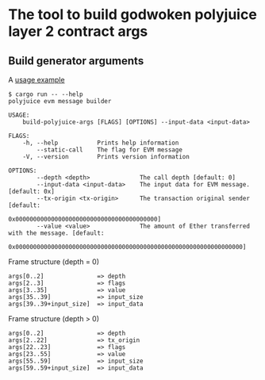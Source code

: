 
# The tool to build godwoken polyjuice layer 2 contract args


## Build generator arguments

A [usage example](https://github.com/TheWaWaR/godwoken/blob/7d9f0e835c93def4f1ade4ebdaa27683411da406/crates/generator/src/tests/examples.rs#L22-L79)
```
$ cargo run -- --help
polyjuice evm message builder 

USAGE:
    build-polyjuice-args [FLAGS] [OPTIONS] --input-data <input-data>

FLAGS:
    -h, --help           Prints help information
        --static-call    The flag for EVM message
    -V, --version        Prints version information

OPTIONS:
        --depth <depth>              The call depth [default: 0]
        --input-data <input-data>    The input data for EVM message. [default: 0x]
        --tx-origin <tx-origin>      The transaction original sender [default:
                                     0x0000000000000000000000000000000000000000]
        --value <value>              The amount of Ether transferred with the message. [default:
                                     0x0000000000000000000000000000000000000000000000000000000000000000]
```

Frame structure (depth = 0)
```
args[0..2]               => depth
args[2..3]               => flags
args[3..35]              => value
args[35..39]             => input_size
args[39..39+input_size]  => input_data
```

Frame structure (depth > 0)
```
args[0..2]               => depth
args[2..22]              => tx_origin
args[22..23]             => flags
args[23..55]             => value
args[55..59]             => input_size
args[59..59+input_size]  => input_data
```
